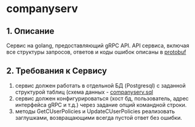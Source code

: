 # companyserv

## 1. Описание

Сервис на golang, предоставляющий gRPC API. API сервиса, включая все структуры запросов, ответов и коды ошибок описаны в [protobuf](api.proto)

## 2. Требования к Сервису

1. сервис должен работать в отдельной БД (Postgresql) с заданной структурой таблиц (схема данных - [companyserv.sql](companyserv.sql)
2. сервис должен конфигурироваться (хост бд, пользователь, адрес интерфейса gRPC и т.д.) через задание опций командной строки. 
3. методы GetCUserPolicies и UpdateCUserPolicies реализовать заглушками, возвращающими всегда пустой ответ без ошибки.
